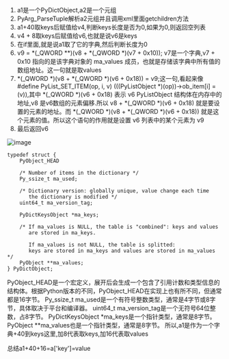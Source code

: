 1. a1是一个PyDictObject,a2是一个元组
2. PyArg_ParseTuple解析a2元组并且调用xml里面getchildren方法
3. a1+40取keys后赋值给v4,判断keys长度是否为0,如果为0,则返回空列表
4. v4 + 8取keys后赋值给v6,也就是说v6是keys
5. 在if里面,就是说a1取了它的字典,然后判断长度为0
6. v9 = *(_QWORD **)(v8 + *(_QWORD *)(v7 + 0x10)); v7是一个字典,v7 + 0x10 指向的是该字典对象的 ma_values 成员，也就是存储该字典中所有值的数组地址。这一句就是取values
7. *(_QWORD *)(v8 + *(_QWORD *)(v6 + 0x18)) = v9;这一句,看起来像#define PyList_SET_ITEM(op, i, v) (((PyListObject *)(op))->ob_item[i] = (v)),其中 *(_QWORD *)(v6 + 0x18) 表示 v6  PyListObject 结构体在内存中的地址,v8 是v6数组的元素偏移.所以 v8 + *(_QWORD *)(v6 + 0x18) 就是要设置的元素的地址。而 *(_QWORD *)(v8 + *(_QWORD *)(v6 + 0x18)) 就是这个元素的值。所以这个语句的作用就是设置 v6 列表中的某个元素为 v9
8. 最后返回v6

![image](https://user-images.githubusercontent.com/11767062/230953695-ad6ee174-c9fd-431f-b40c-d0d45cfb8273.png)


```
typedef struct {
    PyObject_HEAD

    /* Number of items in the dictionary */
    Py_ssize_t ma_used;

    /* Dictionary version: globally unique, value change each time
       the dictionary is modified */
    uint64_t ma_version_tag;

    PyDictKeysObject *ma_keys;

    /* If ma_values is NULL, the table is "combined": keys and values
       are stored in ma_keys.

       If ma_values is not NULL, the table is splitted:
       keys are stored in ma_keys and values are stored in ma_values */
    PyObject **ma_values;
} PyDictObject;
```
PyObject_HEAD是一个宏定义，展开后会生成一个包含了引用计数和类型信息的结构体。根据Python版本的不同，PyObject_HEAD在实现上也有所不同，但通常都是16字节。
Py_ssize_t ma_used是一个有符号整数类型，通常是4字节或8字节，具体取决于平台和编译器。
uint64_t ma_version_tag是一个无符号64位整数，占8字节。
PyDictKeysObject *ma_keys是一个指针类型，通常是8字节。
PyObject **ma_values也是一个指针类型，通常是8字节。
所以,a1是作为一个字典+40到keys这里,加8代表取keys,加16代表取values

总结a1+40+16=a['key']=value
